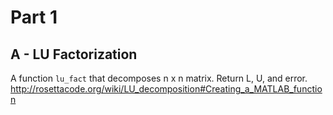 # Part 1

## A - LU Factorization
A function `lu_fact` that decomposes n x n matrix. Return L, U, and error.
http://rosettacode.org/wiki/LU_decomposition#Creating_a_MATLAB_function


